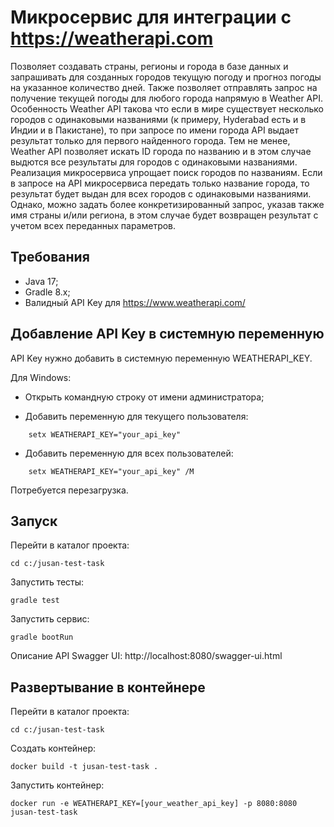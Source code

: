 # Микросервис для интеграции с https://weatherapi.com #
Позволяет создавать страны, регионы и города в базе данных и запрашивать для созданных городов текущую погоду и прогноз погоды на указанное количество дней.
Также позволяет отправлять запрос на получение текущей погоды для любого города напрямую в Weather API. <br />
Особенность Weather API такова что если в мире существует несколько городов с одинаковыми названиями (к примеру, Hyderabad есть и в Индии и в Пакистане), то при запросе по имени города API выдает результат только для первого найденного города.
Тем не менее, Weather API позволяет искать ID города по названию и в этом случае выдются все результаты для городов с одинаковыми названиями. <br />
Реализация микросервиса упрощает поиск городов по названиям. Если в запросе на API микросервиса передать только название города, то результат будет выдан для всех городов с одинаковыми названиями. 
Однако, можно задать более конкретизированный запрос, указав также имя страны и/или региона, в этом случае будет возвращен результат с учетом всех переданных параметров.

## Требования ##
- Java 17;
- Gradle 8.x;
- Валидный API Key для https://www.weatherapi.com/

## Добавление API Key в системную переменную ##

API Key нужно добавить в системную переменную WEATHERAPI_KEY.

Для Windows: 

- Открыть командную строку от имени администратора;

- Добавить переменную для текущего пользователя:
```
	setx WEATHERAPI_KEY="your_api_key"
```
- Добавить переменную для всех пользователей:
```
	setx WEATHERAPI_KEY="your_api_key" /M 
```
Потребуется перезагрузка.

## Запуск ##
Перейти в каталог проекта:
```
cd c:/jusan-test-task
```
Запустить тесты: 
```
gradle test
```
Запустить сервис:
```
gradle bootRun
```
Описание API Swagger UI: http://localhost:8080/swagger-ui.html

## Развертывание в контейнере ##
Перейти в каталог проекта:
```
cd c:/jusan-test-task
```
Создать контейнер:
```
docker build -t jusan-test-task .
```
Запустить контейнер:
```
docker run -e WEATHERAPI_KEY=[your_weather_api_key] -p 8080:8080 jusan-test-task
```


